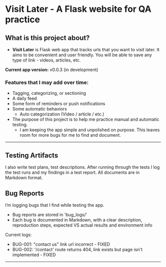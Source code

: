 # Visit Later - A Flask website for QA practice

 ## What is this project about?
- **Visit Later** is Flask web app that tracks urls that you want to visit later. 
It aims to be convenient and user friendly.
You will be able to save any type of link - videos, articles, etc.

**Current app version:** v0.0.3 (in development)

 ### Features that I may add over time:
- Tagging, categorizing, or sectioning
- A daily feed
- Some form of reminders or push notifications
- Some automatic behaviors
    - Auto categorization (Video / article / etc.) 
- The purpose of this project is to help me practice manual and automatic testing.
    - I am keeping the app simple and unpolished on purpose. This leaves room for more bugs for me to find and document.

---

## Testing Artifacts
I also write test plans, test descriptions. After running through the tests I log the test runs and my findings in a test report. All documents are in Markdown format.


## Bug Reports

I’m logging bugs that I find while testing the app.

- Bug reports are stored in 'bug_logs/'
- Each bug is documented in Markdown, with a clear description, reproduction steps, expected VS actual results and environment info

Current logs:
- BUG-001: "contact us" link url incorrect - FIXED
- BUG-002: '/contact' route returns 404, link exists but page isn't implemented - FIXED

---
